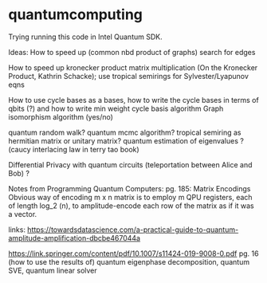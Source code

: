 # quantumcomputing
Trying running this code in Intel Quantum SDK.


Ideas:
How to speed up (common nbd product of graphs) search for edges

How to speed up kronecker product matrix multiplication (On the Kronecker Product, Kathrin Schacke); use tropical semirings for Sylvester/Lyapunov eqns

How to use cycle bases as a bases, how to write the cycle bases in terms of qbits (?) and how to write min weight cycle basis algorithm
Graph isomorphism algorithm (yes/no)

quantum random walk? quantum mcmc algorithm? tropical semiring as hermitian matrix or unitary matrix?
quantum estimation of eigenvalues ? (caucy interlacing law in terry tao book)

Differential Privacy with quantum circuits (teleportation between Alice and Bob) ?

Notes from Programming Quantum Computers:
pg. 185: Matrix Encodings
Obvious way of encoding m x n matrix is to employ m QPU registers, each of length log_2 (n), to amplitude-encode each row of the matrix as if it was a vector. 

links:
https://towardsdatascience.com/a-practical-guide-to-quantum-amplitude-amplification-dbcbe467044a

https://link.springer.com/content/pdf/10.1007/s11424-019-9008-0.pdf
pg. 16 
(how to use the results of) quantum eigenphase decomposition, quantum SVE, quantum linear solver
